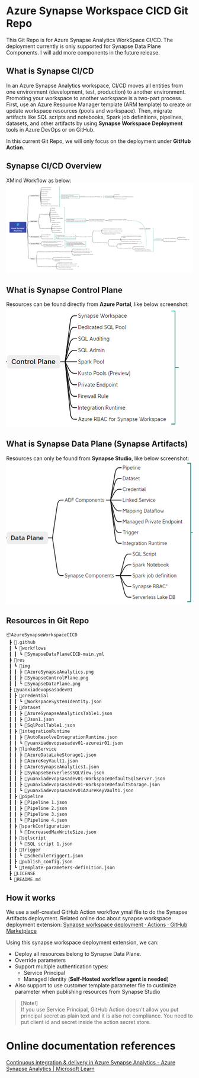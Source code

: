 # Azure Synapse Workspace CICD Git Repo
This Git Repo is for Azure Synapse Analytics WorkSpace CI/CD. The deployment currently is only supported for Synapse Data Plane Components. I will add more components in the future release.

## What is Synapse CI/CD

In an Azure Synapse Analytics workspace, CI/CD moves all entities from one environment (development, test, production) to another environment. Promoting your workspace to another workspace is a two-part process. First, use an Azure Resource Manager template (ARM template) to create or update workspace resources (pools and workspace). Then, migrate artifacts like SQL scripts and notebooks, Spark job definitions, pipelines, datasets, and other artifacts by using **Synapse Workspace Deployment** tools in Azure DevOps or on GitHub.

In this current Git Repo, we will only focus on the deployment under **GitHub Action**.

## Synapse CI/CD Overview

XMind Workflow as below: 
![SynapseCICDOverview](res/img/AzureSynapseAnalytics.png)

## What is Synapse Control Plane
Resources can be found directly from **Azure Portal**, like below screenshot:   
![SynapseControlPlane](res/img/SynapseControlPlane.png)

## What is Synapse Data Plane (Synapse Artifacts)

Resources can only be found from **Synapse Studio**, like below screenshot:   
![SynapseDataPlane](res/img/SynapseDataPlane.png)

## Resources in Git Repo
```
📦AzureSynapseWorkspaceCICD
 ┣ 📂.github
 ┃ ┗ 📂workflows
 ┃ ┃ ┗ 📜SynapseDataPlaneCICD-main.yml
 ┣ 📂res
 ┃ ┗ 📂img
 ┃ ┃ ┣ 📜AzureSynapseAnalytics.png
 ┃ ┃ ┣ 📜SynapseControlPlane.png
 ┃ ┃ ┗ 📜SynapseDataPlane.png
 ┣ 📂yuanxiadevopsasadev01
 ┃ ┣ 📂credential
 ┃ ┃ ┗ 📜WorkspaceSystemIdentity.json
 ┃ ┣ 📂dataset
 ┃ ┃ ┣ 📜AzureSynapseAnalyticsTable1.json
 ┃ ┃ ┣ 📜Json1.json
 ┃ ┃ ┗ 📜SqlPoolTable1.json
 ┃ ┣ 📂integrationRuntime
 ┃ ┃ ┣ 📜AutoResolveIntegrationRuntime.json
 ┃ ┃ ┗ 📜yuanxiadevopsasadev01-azureir01.json
 ┃ ┣ 📂linkedService
 ┃ ┃ ┣ 📜AzureDataLakeStorage1.json
 ┃ ┃ ┣ 📜AzureKeyVault1.json
 ┃ ┃ ┣ 📜AzureSynapseAnalytics1.json
 ┃ ┃ ┣ 📜SynapseServerlessSQLView.json
 ┃ ┃ ┣ 📜yuanxiadevopsasadev01-WorkspaceDefaultSqlServer.json
 ┃ ┃ ┣ 📜yuanxiadevopsasadev01-WorkspaceDefaultStorage.json
 ┃ ┃ ┗ 📜yuanxiadevopsasadev01AzureKeyVault1.json
 ┃ ┣ 📂pipeline
 ┃ ┃ ┣ 📜Pipeline 1.json
 ┃ ┃ ┣ 📜Pipeline 2.json
 ┃ ┃ ┣ 📜Pipeline 3.json
 ┃ ┃ ┗ 📜Pipeline 4.json
 ┃ ┣ 📂sparkConfiguration
 ┃ ┃ ┗ 📜IncreasedMaxWriteSize.json
 ┃ ┣ 📂sqlscript
 ┃ ┃ ┗ 📜SQL script 1.json
 ┃ ┣ 📂trigger
 ┃ ┃ ┗ 📜ScheduleTrigger1.json
 ┃ ┣ 📜publish_config.json
 ┃ ┗ 📜template-parameters-definition.json
 ┣ 📜LICENSE
 ┗ 📜README.md
```
## How it works
We use a self-created GitHub Action workflow ymal file to do the Synapse Artifacts deployment. Related online doc about synapse workspace deployment extension:
[Synapse workspace deployment · Actions · GitHub Marketplace](https://github.com/marketplace/actions/synapse-workspace-deployment)    

Using this synapse workspace deployment extension, we can:
- Deploy all resources belong to Synapse Data Plane.
- Override parameters
- Support multiple authentication types:
  - Service Principal
  - Managed Identity (**Self-Hosted workflow agent is needed**)
- Also support to use customer template parameter file to custimize parameter when publishing resources from Synapse Studio

> [Note!]   
> If you use Service Principal, GitHub Action doesn't allow you put principal secret as plain text and it is also not compliance. You need to put client id and secret inside the action secret store.

# Online documentation references
[Continuous integration & delivery in Azure Synapse Analytics - Azure Synapse Analytics | Microsoft Learn
](https://learn.microsoft.com/en-us/azure/synapse-analytics/cicd/continuous-integration-delivery)
